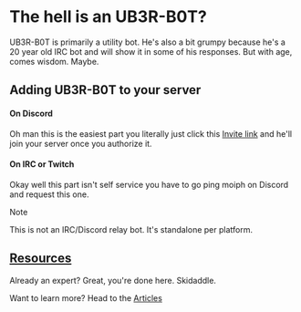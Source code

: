 # The hell is an UB3R-B0T?

UB3R-B0T is primarily a utility bot. He's also a bit grumpy because he's a 20 year old IRC bot and will show it in some of his responses. But with age, comes wisdom. Maybe.

## Adding UB3R-B0T to your server

#### On Discord
Oh man this is the easiest part you literally just click this [Invite link](https://ub3r-b0t.com/invite) and he'll join your server once you authorize it.

#### On IRC or Twitch
Okay well this part isn't self service you have to go ping moiph on Discord and request this one.

> [!NOTE]
> This is not an IRC/Discord relay bot. It's standalone per platform.

## [Resources](articles/intro.md)

Already an expert? Great, you're done here. Skidaddle.

Want to learn more? Head to the [Articles](articles/intro.md)